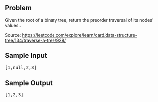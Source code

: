 Problem
-------
Given the root of a binary tree, return the preorder traversal of its nodes' values..

Source: https://leetcode.com/explore/learn/card/data-structure-tree/134/traverse-a-tree/928/

Sample Input
-----------
<pre>
[1,null,2,3]
</pre>

Sample Output
-------------
<pre>
[1,2,3]
</pre>
